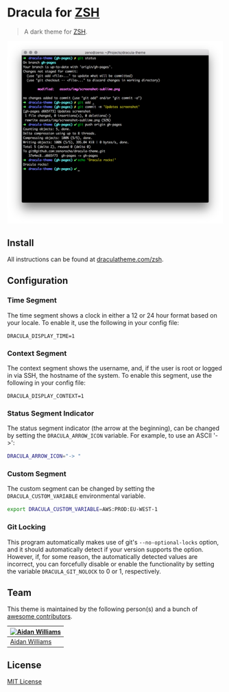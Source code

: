 # Dracula for [ZSH](http://zsh.org)

> A dark theme for [ZSH](http://zsh.org).

![Screenshot](./screenshot.png)

## Install

All instructions can be found at [draculatheme.com/zsh](https://draculatheme.com/zsh).

## Configuration

### Time Segment

The time segment shows a clock in either a 12 or 24 hour format
based on your locale. To enable it, use the following in your config file:

```
DRACULA_DISPLAY_TIME=1
```

### Context Segment

The context segment shows the username, and, if the user is root or logged in via
SSH, the hostname of the system. To enable this segment, use the following in your config file:

```
DRACULA_DISPLAY_CONTEXT=1
```

### Status Segment Indicator

The status segment indicator (the arrow at the beginning), can be changed by setting the `DRACULA_ARROW_ICON` variable. For example, to use an ASCII '->':

```sh
DRACULA_ARROW_ICON="-> "

```

### Custom Segment

The custom segment can be changed by setting the `DRACULA_CUSTOM_VARIABLE` environmental variable.

```sh
export DRACULA_CUSTOM_VARIABLE=AWS:PROD:EU-WEST-1
```

### Git Locking

This program automatically makes use of git's `--no-optional-locks` option,
and it should automatically detect if your version supports the option. However,
if, for some reason, the automatically detected values are incorrect, you can
forcefully disable or enable the functionality by setting the variable
`DRACULA_GIT_NOLOCK` to 0 or 1, respectively.

## Team

This theme is maintained by the following person(s) and a bunch of [awesome contributors](https://github.com/dracula/zsh/graphs/contributors).

| [![Aidan Williams](https://avatars0.githubusercontent.com/u/30708886?s=70)](https://github.com/AGitBoy) |
| ------------------------------------------------------------------------------------------------------- |
| [Aidan Williams](https://github.com/AGitBoy)                                                            |

## License

[MIT License](./LICENSE)
